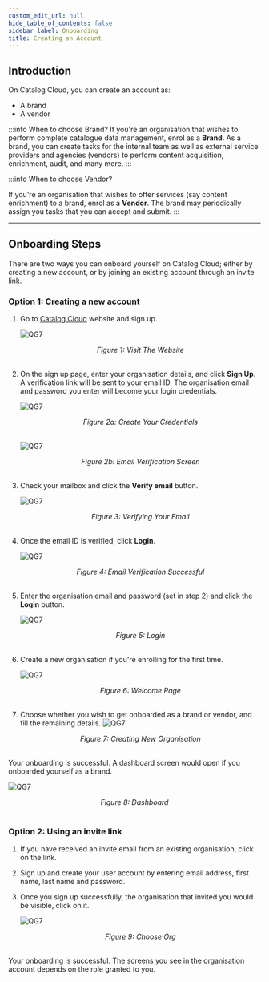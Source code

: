 ```yaml
---
custom_edit_url: null
hide_table_of_contents: false
sidebar_label: Onboarding
title: Creating an Account
---
```


## Introduction

On Catalog Cloud, you can create an account as:
* A brand
* A vendor

:::info When to choose Brand?
If you're an organisation that wishes to perform complete catalogue data management, enrol as a **Brand**. As a brand, you can create tasks for the internal team as well as external service providers and agencies (vendors) to perform content acquisition, enrichment, audit, and many more.
:::

:::info When to choose Vendor?

If you're an organisation that wishes to offer services (say content enrichment) to a brand, enrol as a **Vendor**. The brand may periodically assign you tasks that you can accept and submit.
:::


---

## Onboarding Steps

There are two ways you can onboard yourself on Catalog Cloud; either by creating a new account, or by joining an existing account through an invite link.

### Option 1: Creating a new account

1. Go to <a href="https://www.xcatalogz5.de/" target="_blank">Catalog Cloud</a> website and sign up.

    ![QG7](https://cdn.pixelbin.io/v2/doc/original/vms/onboarding/signup.png)
    <center><em>Figure 1: Visit The Website</em></center><br />

2. On the sign up page, enter your organisation details, and click **Sign Up**. A verification link will be sent to your email ID. The organisation email and password you enter will become your login credentials.

    ![QG7](https://cdn.pixelbin.io/v2/doc/original/vms/onboarding/details.png)
    <center><em>Figure 2a: Create Your Credentials</em></center><br />

    ![QG7](https://cdn.pixelbin.io/v2/doc/original/vms/onboarding/verify3.png)
    <center><em>Figure 2b: Email Verification Screen</em></center><br />

3. Check your mailbox and click the **Verify email** button.

    ![QG7](https://cdn.pixelbin.io/v2/doc/original/vms/onboarding/verify-email.png)
    <center><em>Figure 3: Verifying Your Email</em></center><br />

4. Once the email ID is verified, click **Login**.

    ![QG7](https://cdn.pixelbin.io/v2/doc/original/vms/onboarding/login.png)
    <center><em>Figure 4: Email Verification Successful</em></center><br />

5. Enter the organisation email and password (set in step 2) and click the **Login** button.

    ![QG7](https://cdn.pixelbin.io/v2/doc/original/vms/onboarding/login2.png)
    <center><em>Figure 5: Login</em></center><br />

6. Create a new organisation if you're enrolling for the first time.

    ![QG7](https://cdn.pixelbin.io/v2/doc/original/vms/onboarding/create-org.png)
    <center><em>Figure 6: Welcome Page</em></center><br />

7. Choose whether you wish to get onboarded as a brand or vendor, and fill the remaining details.
    ![QG7](https://cdn.pixelbin.io/v2/doc/original/vms/onboarding/create-org2.png)
    <center><em>Figure 7: Creating New Organisation</em></center><br />

Your onboarding is successful. A dashboard screen would open if you onboarded yourself as a brand.

![QG7](https://cdn.pixelbin.io/v2/doc/original/vms/onboarding/dashboard.png)
<center><em>Figure 8: Dashboard</em></center><br />

### Option 2: Using an invite link

1. If you have received an invite email from an existing organisation, click on the link. 

2. Sign up and create your user account by entering email address, first name, last name and password.

3. Once you sign up successfully, the organisation that invited you would be visible, click on it.

    ![QG7](https://cdn.pixelbin.io/v2/doc/original/vms/onboarding/choose-organisation.png)
    <center><em>Figure 9: Choose Org</em></center><br />

Your onboarding is successful. The screens you see in the organisation account depends on the role granted to you.


